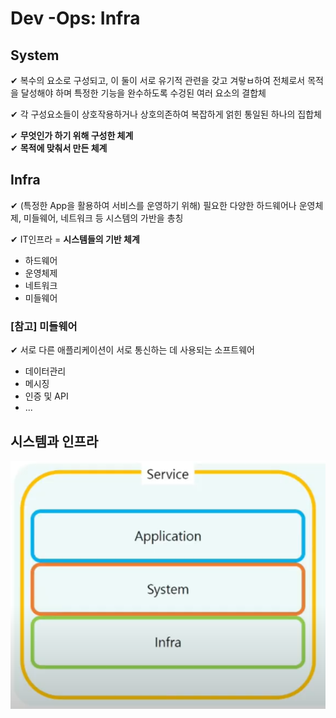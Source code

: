 # Dev -Ops: Infra

## System

✔ 복수의 요소로 구성되고, 이 둘이 서로 유기적 관련을 갖고 겨랗ㅂ하여 전체로서 목적을 달성해야 하며 특정한 기능을 완수하도록 수겅된 여러 요소의 결합체

✔ 각 구성요소들이 상호작용하거나 상호의존하여 복잡하게 얽힌 통일된 하나의 집합체

✔ **무엇인가 하기 위해 구성한 체계**  
✔ **목적에 맞춰서 만든 체계**

## Infra

✔ (특정한 App을 활용하여 서비스를 운영하기 위해) 필요한 다양한 하드웨어나 운영체제, 미들웨어, 네트워크 등 시스템의 가반을 총칭

✔ IT인프라 = **시스템들의 기반 체계**
- 하드웨어
- 운영체제
- 네트워크
- 미들웨어

### [참고] 미들웨어

✔ 서로 다른 애플리케이션이 서로 통신하는 데 사용되는 소프트웨어
- 데이터관리
- 메시징
- 인증 및 API
- ...

## 시스템과 인프라

![](assets/infra.md/2023-01-10-09-26-04.png)


